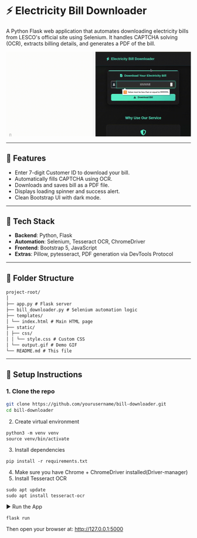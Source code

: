 # ⚡ Electricity Bill Downloader

A Python Flask web application that automates downloading electricity bills from LESCO's official site using Selenium. It handles CAPTCHA solving (OCR), extracts billing details, and generates a PDF of the bill.

![Demo](output.gif)

---

## 🚀 Features

- Enter 7-digit Customer ID to download your bill.
- Automatically fills CAPTCHA using OCR.
- Downloads and saves bill as a PDF file.
- Displays loading spinner and success alert.
- Clean Bootstrap UI with dark mode.

---

## 🧰 Tech Stack

- **Backend**: Python, Flask
- **Automation**: Selenium, Tesseract OCR, ChromeDriver
- **Frontend**: Bootstrap 5, JavaScript
- **Extras**: Pillow, pytesseract, PDF generation via DevTools Protocol

---

## 📂 Folder Structure
```
project-root/
│
├── app.py # Flask server
├── bill_downloader.py # Selenium automation logic
├── templates/
│ └── index.html # Main HTML page
├── static/
│ ├── css/
│ │ └── style.css # Custom CSS
│ └── output.gif # Demo GIF
└── README.md # This file
```

---

## 🔧 Setup Instructions

### 1. Clone the repo
```bash
git clone https://github.com/yourusername/bill-downloader.git
cd bill-downloader
```
2. Create virtual environment
```
python3 -m venv venv
source venv/bin/activate
```
3. Install dependencies
```
pip install -r requirements.txt
```
4. Make sure you have Chrome + ChromeDriver installed(Driver-manager)
5. Install Tesseract OCR
```
sudo apt update
sudo apt install tesseract-ocr
```

▶️ Run the App
```
flask run
```
Then open your browser at: http://127.0.0.1:5000



